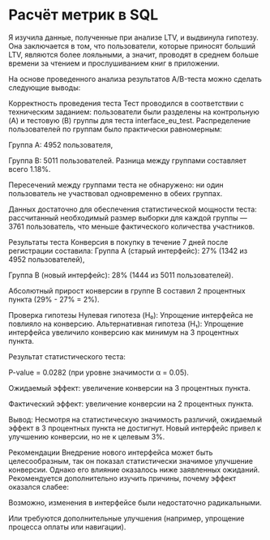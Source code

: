 # Расчёт метрик в SQL
Я изучила данные, полученные при анализе LTV, и выдвинула гипотезу. Она заключается в том, что пользователи, которые приносят больший LTV, являются более лояльными, а значит, проводят в среднем больше времени за чтением и прослушиванием книг в приложении.

На основе проведенного анализа результатов A/B-теста можно сделать следующие выводы:

Корректность проведения теста Тест проводился в соответствии с техническим заданием: пользователи были разделены на контрольную (A) и тестовую (B) группы для теста interface_eu_test.
Распределение пользователей по группам было практически равномерным:

Группа A: 4952 пользователя,

Группа B: 5011 пользователей. Разница между группами составляет всего 1.18%.

Пересечений между группами теста не обнаружено: ни один пользователь не участвовал одновременно в обеих группах.

Данных достаточно для обеспечения статистической мощности теста: рассчитанный необходимый размер выборки для каждой группы — 3761 пользователь, что меньше фактического количества участников.

Результаты теста Конверсия в покупку в течение 7 дней после регистрации составила:
Группа A (старый интерфейс): 27% (1342 из 4952 пользователей),

Группа B (новый интерфейс): 28% (1444 из 5011 пользователей).

Абсолютный прирост конверсии в группе B составил 2 процентных пункта (29% - 27% = 2%).

Проверка гипотезы Нулевая гипотеза (H₀): Упрощение интерфейса не повлияло на конверсию.
Альтернативная гипотеза (H₁): Упрощение интерфейса увеличило конверсию как минимум на 3 процентных пункта.

Результат статистического теста:

P-value = 0.0282 (при уровне значимости α = 0.05).

Ожидаемый эффект: увеличение конверсии на 3 процентных пункта.

Фактический эффект: увеличение конверсии на 2 процентных пункта.

Вывод: Несмотря на статистическую значимость различий, ожидаемый эффект в 3 процентных пункта не достигнут. Новый интерфейс привел к улучшению конверсии, но не к целевым 3%.

Рекомендации Внедрение нового интерфейса может быть целесообразным, так он показал статистически значимое улучшение конверсии. Однако его влияние оказалось ниже заявленных ожиданий.
Рекомендуется дополнительно изучить причины, почему эффект оказался слабее:

Возможно, изменения в интерфейсе были недостаточно радикальными.

Или требуются дополнительные улучшения (например, упрощение процесса оплаты или навигации).
